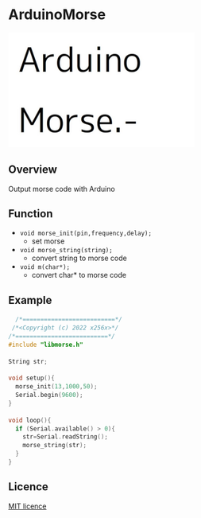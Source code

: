 # ArduinoMorse
<img src="/img/logo.jpg" alt="logo" width="375px">

## Overview
Output morse code with Arduino

## Function
- `void morse_init(pin,frequency,delay);`
	- set morse
- `void morse_string(string);`
	- convert string to morse code
- `void m(char*);`
	- convert char\* to morse code

## Example
```c++
  /*==========================*/
 /*<Copyright (c) 2022 x256x>*/
/*==========================*/
#include "libmorse.h"

String str;

void setup(){
  morse_init(13,1000,50);
  Serial.begin(9600);
}

void loop(){
  if (Serial.available() > 0){
    str=Serial.readString();
    morse_string(str);
  }
}
```

## Licence
[MIT licence](LICENSE)